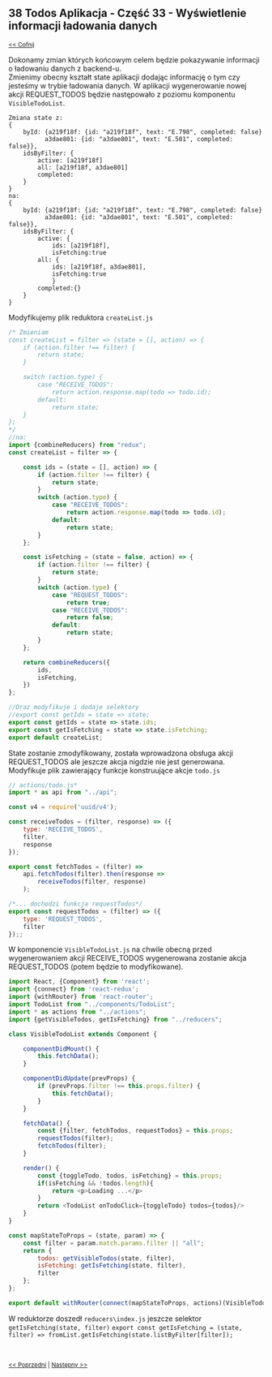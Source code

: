## 38 Todos Aplikacja - Część 33 - Wyświetlenie informacji ładowania danych
<sub>[<< Cofnij](https://github.com/donatuss/Redux-Start-Egghead/blob/master/README.md)</sub><br/>

Dokonamy zmian których końcowym celem będzie pokazywanie informacji o ładowaniu danych z backend-u.  
Zmienimy obecny kształt state aplikacji dodając informację o tym czy jesteśmy w trybie ładowania danych.
W aplikacji wygenerowanie nowej akcji REQUEST_TODOS będzie następowało z poziomu komponentu ``VisibleTodoList``.
```
Zmiana state z: 
{
    byId: {a219f18f: {id: "a219f18f", text: "E.798", completed: false}
          a3dae801: {id: "a3dae801", text: "E.501", completed: false}},
    idsByFilter: {
        active: [a219f18f]
        all: [a219f18f, a3dae801]
        completed:
    }      
}
na:
{
    byId: {a219f18f: {id: "a219f18f", text: "E.798", completed: false}
          a3dae801: {id: "a3dae801", text: "E.501", completed: false}},
    idsByFilter: {
        active: {
            ids: [a219f18f],
            isFetching:true
        all: {
            ids: [a219f18f, a3dae801],
            isFetching:true
            }
        completed:{}
    }      
}
```

Modyfikujemy plik reduktora ``createList.js``
```javascript
/* Zmieniam
const createList = filter => (state = [], action) => {
    if (action.filter !== filter) {
        return state;
    }

    switch (action.type) {
        case "RECEIVE_TODOS":
            return action.response.map(todo => todo.id);
        default:
            return state;
    }
};
*/
//na:
import {combineReducers} from "redux";
const createList = filter => {

    const ids = (state = [], action) => {
        if (action.filter !== filter) {
            return state;
        }
        switch (action.type) {
            case "RECEIVE_TODOS":
                return action.response.map(todo => todo.id);
            default:
                return state;
        }
    };

    const isFetching = (state = false, action) => {
        if (action.filter !== filter) {
            return state;
        }
        switch (action.type) {
            case "REQUEST_TODOS":
                return true;
            case "RECEIVE_TODOS":
                return false;
            default:
                return state;
        }
    };

    return combineReducers({
        ids,
        isFetching,
    })
};

//Oraz modyfikuje i dodaje selektory
//export const getIds = state => state;
export const getIds = state => state.ids;
export const getIsFetching = state => state.isFetching;
export default createList;
```
State zostanie zmodyfikowany, została wprowadzona obsługa akcji REQUEST_TODOS ale jeszcze akcja nigdzie nie jest generowana.
Modyfikuje plik zawierający funkcje konstruujące akcje ``todo.js``
```javascript
// actions/todo.js*
import * as api from "../api";

const v4 = require('uuid/v4');

const receiveTodos = (filter, response) => ({
    type: 'RECEIVE_TODOS',
    filter,
    response
});

export const fetchTodos = (filter) =>
    api.fetchTodos(filter).then(response =>
        receiveTodos(filter, response)
    );

/*... dochodzi funkcja requestTodos*/
export const requestTodos = (filter) => ({
    type: 'REQUEST_TODOS',
    filter
});;

```
W komponencie ``VisibleTodoList.js`` na chwile obecną przed wygenerowaniem akcji RECEIVE_TODOS wygenerowana zostanie akcja REQUEST_TODOS 
(potem będzie to modyfikowane). 
```javascript
import React, {Component} from 'react';
import {connect} from 'react-redux';
import {withRouter} from 'react-router';
import TodoList from "../components/TodoList";
import * as actions from "../actions";
import {getVisibleTodos, getIsFetching} from "../reducers";

class VisibleTodoList extends Component {

    componentDidMount() {
        this.fetchData();
    }

    componentDidUpdate(prevProps) {
        if (prevProps.filter !== this.props.filter) {
            this.fetchData();
        }
    }

    fetchData() {
        const {filter, fetchTodos, requestTodos} = this.props;
        requestTodos(filter);
        fetchTodos(filter);
    }

    render() {
        const {toggleTodo, todos, isFetching} = this.props;
        if(isFetching && !todos.length){
            return <p>Loading ...</p>
        }
        return <TodoList onTodoClick={toggleTodo} todos={todos}/>
    }
}

const mapStateToProps = (state, param) => {
    const filter = param.match.params.filter || "all";
    return {
        todos: getVisibleTodos(state, filter),
        isFetching: getIsFetching(state, filter),
        filter
    };
};

export default withRouter(connect(mapStateToProps, actions)(VisibleTodoList));
```
W reduktorze doszedł ``reducers\index.js``  jeszcze selektor  ``getIsFetching(state, filter)``
``
export const getIsFetching = (state, filter) => fromList.getIsFetching(state.listByFilter[filter]);
``

<br/>
 
 <sub>[<< Poprzedni](https://github.com/donatuss/Redux-Start-Egghead/blob/master/37-todoapps-refactoring-reducers/README.md)
   | [Następny >>](https://github.com/donatuss/Redux-Start-Egghead/blob/master/39-.../README.md)
 </sub>
